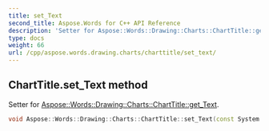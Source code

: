 ```yaml
---
title: set_Text
second_title: Aspose.Words for C++ API Reference
description: 'Setter for Aspose::Words::Drawing::Charts::ChartTitle::get_Text.'
type: docs
weight: 66
url: /cpp/aspose.words.drawing.charts/charttitle/set_text/
---
```

## ChartTitle.set_Text method


Setter for [Aspose::Words::Drawing::Charts::ChartTitle::get_Text](../get_text/).

```cpp
void Aspose::Words::Drawing::Charts::ChartTitle::set_Text(const System::String &value)
```

